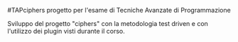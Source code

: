#TAPciphers
progetto per l'esame di Tecniche Avanzate di Programmazione

Sviluppo del progetto "ciphers" con la metodologia test driven e con l'utilizzo dei plugin visti durante il corso.
